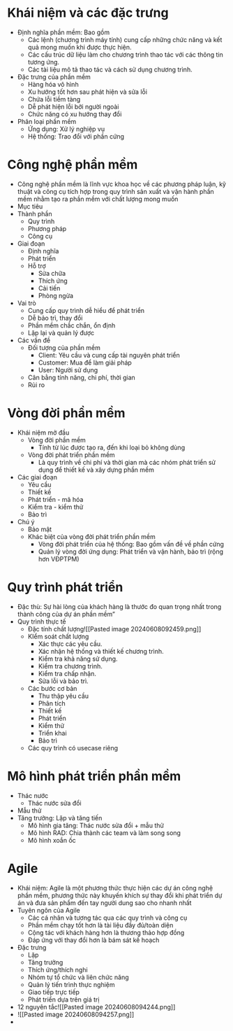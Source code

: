 # Khái niệm và các đặc trưng
- Định nghĩa phần mềm: Bao gồm
	- Các lệnh (chương trình máy tính) cung cấp những chức năng và kết quả mong muốn khi được thực hiện.
	- Các cấu trúc dữ liệu làm cho chương trình thao tác với các thông tin tương ứng.
	- Các tài liệu mô tả thao tác và cách sử dụng chương trình.
- Đặc trưng của phần mềm
	- Hàng hóa vô hình
	- Xu hướng tốt hơn sau phát hiện và sửa lỗi
	- Chứa lỗi tiềm tàng
	- Dễ phát hiện lỗi bởi người ngoài
	- Chức năng có xu hướng thay đổi
- Phân loại phần mềm
	- Ứng dụng: Xử lý nghiệp vụ
	- Hệ thống: Trao đổi với phần cứng
# Công nghệ phần mềm
- Công nghệ phần mềm là lĩnh vực khoa học về các phương pháp luận, kỹ thuật và công cụ tích hợp trong quy trình sản xuất và vận hành phần mềm nhằm tạo ra phần mềm với chất lượng mong muốn
- Mục tiêu
- Thành phần
	- Quy trình
	- Phương pháp
	- Công cụ
- Giai đoạn
	- Định nghĩa
	- Phát triển
	- Hỗ trợ
		- Sửa chữa
		- Thích ứng
		- Cải tiến
		- Phòng ngừa
- Vai trò
	- Cung cấp quy trình dễ hiểu để phát triển
	- Dễ bảo trì, thay đổi
	- Phần mềm chắc chắn, ổn định
	- Lặp lại và quản lý được
- Các vấn đề
	- Đối tượng của phần mềm
		- Client: Yêu cầu và cung cấp tài nguyên phát triển
		- Customer: Mua để làm giải pháp
		- User: Người sử dụng
	- Cân bằng tính năng, chi phí, thời gian
	- Rủi ro 
# Vòng đời phần mềm
- Khái niệm mở đầu
	- Vòng đời phần mềm
		- Tính từ lúc được tạo ra, đến khi loại bỏ không dùng
	- Vòng đời phát triển phần mềm
		- Là quy trình về chi phí và thời gian mà các nhóm phát triển sử dụng để thiết kế và xây dựng phần mềm
- Các giai đoạn
	- Yêu cầu
	- Thiết kế
	- Phát triển - mã hóa
	- Kiểm tra - kiểm thử
	- Bảo trì
- Chú ý
	- Bảo mật
	- Khác biệt của vòng đời phát triển phần mềm
		- Vòng đời phát triển của hệ thống: Bao gồm vấn đề về phần cứng
		- Quản lý vòng đời ứng dụng: Phát triển và vận hành, bảo trì (rộng hơn VĐPTPM)
# Quy trình phát triển
- Đặc thù: Sự hài lòng của khách hàng là thước đo quan trọng nhất trong thành công của dự án phần mềm”
- Quy trình thực tế
	- Đặc tính chất lượng![[Pasted image 20240608092459.png]]
	- KIểm soát chất lượng
		- Xác thực các yêu cầu. 
		- Xác nhận hệ thống và thiết kế chương trình. 
		- Kiểm tra khả năng sử dụng. 
		- Kiểm tra chương trình. 
		- Kiểm tra chấp nhận. 
		- Sửa lỗi và bảo trì.
	- Các bước cơ bản
		- Thu thập yêu cầu
		- Phân tích
		- Thiết kế
		- Phát triển
		- Kiểm thử
		- Triển khai
		- Bảo trì
	- Các quy trình có usecase riêng
# Mô hình phát triển phần mềm
- Thác nước
	- Thác nước sửa đổi
- Mẫu thử
- Tăng trưởng: Lặp và tăng tiến
	- Mô hình gia tăng: Thác nước sửa đổi + mẫu thử
	- Mô hình RAD: Chia thành các team và làm song song
	- Mô hình xoắn ốc
# Agile 
- Khái niệm: Agile là một phương thức thực hiện các dự án công nghệ phần mềm, phương thức này khuyến khích sự thay đổi khi phát triển dự án và đưa sản phẩm đến tay người dung sao cho nhanh nhất
- Tuyên ngôn của Agile
	- Các cá nhân và tương tác qua các quy trình và công cụ
	- Phần mềm chạy tốt hơn là tài liệu đầy đủ/toàn diện
	- Cộng tác với khách hàng hơn là thương thảo hợp đồng
	- Đáp ứng với thay đổi hơn là bám sát kế hoạch
- Đặc trưng
	- Lặp
	- Tăng trưởng
	- Thích ứng/thích nghi
	- Nhóm tự tổ chức và liên chức năng
	- Quản lý tiến trình thực nghiệm
	- Giao tiếp trực tiếp
	- Phát triển dựa trên giá trị
- 12 nguyên tắc![[Pasted image 20240608094244.png]]
- ![[Pasted image 20240608094257.png]]
- 